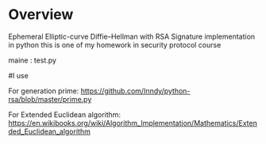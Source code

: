 # Overview
Ephemeral Elliptic-curve Diffie–Hellman with RSA Signature implementation in python
this is one of my homework in security protocol course

maine : test.py

#I use

For generation prime:
https://github.com/Inndy/python-rsa/blob/master/prime.py

For Extended Euclidean algorithm:
https://en.wikibooks.org/wiki/Algorithm_Implementation/Mathematics/Extended_Euclidean_algorithm
